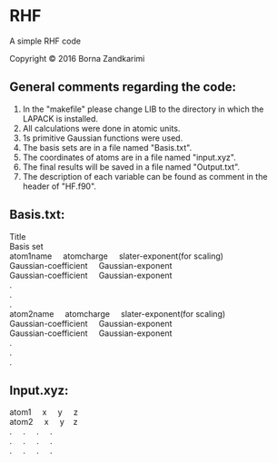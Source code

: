 # RHF

A simple RHF code

Copyright &copy; 2016 Borna Zandkarimi

## **General comments regarding the code**:

1. In the "makefile" please change LIB to the directory in which the LAPACK is installed.  
2. All calculations were done in atomic units.  
3. 1s primitive Gaussian functions were used.  
4. The basis sets are in a file named "Basis.txt".  
5. The coordinates of atoms are in a file named "input.xyz".  
6. The final results will be saved in a file named "Output.txt".  
7. The description of each variable can be found as comment in the header of "HF.f90".  

## **Basis.txt**:

Title  
Basis set  
atom1name   &nbsp; &nbsp;    atomcharge      &nbsp; &nbsp;   slater-exponent(for scaling)  
Gaussian-coefficient  &nbsp; &nbsp;  Gaussian-exponent  
Gaussian-coefficient  &nbsp; &nbsp;  Gaussian-exponent  
.  
.  
.  
atom2name  &nbsp; &nbsp;             atomcharge  &nbsp; &nbsp;         slater-exponent(for scaling)  
Gaussian-coefficient &nbsp; &nbsp;  Gaussian-exponent  
Gaussian-coefficient &nbsp; &nbsp;  Gaussian-exponent  
.  
.  
.  

## **Input.xyz**:

atom1 &nbsp; &nbsp;  x  &nbsp; &nbsp;  y &nbsp; &nbsp;  z  
atom2 &nbsp; &nbsp;  x  &nbsp; &nbsp;  y &nbsp;&nbsp;   z  
.   &nbsp; &nbsp;    .  &nbsp; &nbsp; . &nbsp; &nbsp;  .  
.   &nbsp; &nbsp;    .  &nbsp; &nbsp; . &nbsp; &nbsp;  .  
.   &nbsp; &nbsp;    .  &nbsp; &nbsp; . &nbsp; &nbsp;  .  
